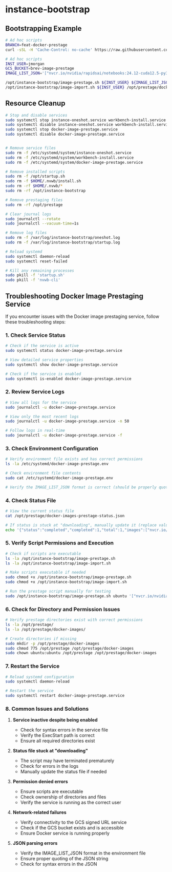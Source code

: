 # instance-bootstrap


## Bootstrapping Example

```bash
# Ad hoc scripts
BRANCH=feat-docker-prestage
curl -sSL -H 'Cache-Control: no-cache' https://raw.githubusercontent.com/project-gnr8/instance-bootstrap/refs/heads/${BRANCH}/oneshot.sh | bash -s -- ubuntu 535 "aws_timestream_access_key='test_key' aws_timestream_secret_key='test_secret' aws_timestream_database='test_db' aws_timestream_region='test_region' environmentID='test_envid'" '["nvcr.io/nvidia/rapidsai/notebooks:24.12-cuda12.5-py3.12"]' 'brev-image-prestage' ${BRANCH}

# Ad hoc scripts
INST_USER=jmorgan
GCS_BUCKET=brev-image-prestage
IMAGE_LIST_JSON='["nvcr.io/nvidia/rapidsai/notebooks:24.12-cuda12.5-py3.12"]'

/opt/instance-bootstrap/image-prestage.sh ${INST_USER} ${IMAGE_LIST_JSON} ${GCS_BUCKET}
/opt/instance-bootstrap/image-import.sh ${INST_USER} /opt/prestage/docker-images-prestage-status.json /opt/prestage/docker-images

```

## Resource Cleanup

```bash
# Stop and disable services
sudo systemctl stop instance-oneshot.service workbench-install.service
sudo systemctl disable instance-oneshot.service workbench-install.service
sudo systemctl stop docker-image-prestage.service
sudo systemctl disable docker-image-prestage.service


# Remove service files
sudo rm -f /etc/systemd/system/instance-oneshot.service
sudo rm -f /etc/systemd/system/workbench-install.service
sudo rm -f /etc/systemd/system/docker-image-prestage.service

# Remove installed scripts
sudo rm -f /opt/startup.sh
sudo rm -f $HOME/.nvwb/install.sh
sudo rm -rf $HOME/.nvwb/*
sudo rm -rf /opt/instance-bootstrap

# Remove prestaging files
sudo rm -rf /opt/prestage

# Clear journal logs
sudo journalctl --rotate
sudo journalctl --vacuum-time=1s

# Remove log files
sudo rm -f /var/log/instance-bootstrap/oneshot.log
sudo rm -f /var/log/instance-bootstrap/startup.log

# Reload systemd
sudo systemctl daemon-reload
sudo systemctl reset-failed

# Kill any remaining processes
sudo pkill -f 'startup.sh'
sudo pkill -f 'nvwb-cli'
```

## Troubleshooting Docker Image Prestaging Service

If you encounter issues with the Docker image prestaging service, follow these troubleshooting steps:

### 1. Check Service Status

```bash
# Check if the service is active
sudo systemctl status docker-image-prestage.service

# View detailed service properties
sudo systemctl show docker-image-prestage.service

# Check if the service is enabled
sudo systemctl is-enabled docker-image-prestage.service
```

### 2. Review Service Logs

```bash
# View all logs for the service
sudo journalctl -u docker-image-prestage.service

# View only the most recent logs
sudo journalctl -u docker-image-prestage.service -n 50

# Follow logs in real-time
sudo journalctl -u docker-image-prestage.service -f
```

### 3. Check Environment Configuration

```bash
# Verify environment file exists and has correct permissions
ls -la /etc/systemd/docker-image-prestage.env

# Check environment file contents
sudo cat /etc/systemd/docker-image-prestage.env

# Verify the IMAGE_LIST_JSON format is correct (should be properly quoted)
```

### 4. Check Status File

```bash
# View the current status file
cat /opt/prestage/docker-images-prestage-status.json

# If status is stuck at "downloading", manually update it (replace values as needed)
echo '{"status":"completed","completed":1,"total":1,"images":["nvcr.io/nvidia/rapidsai/notebooks:24.12-cuda12.5-py3.12"]}' | sudo tee /opt/prestage/docker-images-prestage-status.json
```

### 5. Verify Script Permissions and Execution

```bash
# Check if scripts are executable
ls -la /opt/instance-bootstrap/image-prestage.sh
ls -la /opt/instance-bootstrap/image-import.sh

# Make scripts executable if needed
sudo chmod +x /opt/instance-bootstrap/image-prestage.sh
sudo chmod +x /opt/instance-bootstrap/image-import.sh

# Run the prestage script manually for testing
sudo /opt/instance-bootstrap/image-prestage.sh ubuntu '["nvcr.io/nvidia/rapidsai/notebooks:24.12-cuda12.5-py3.12"]' brev-image-prestage
```

### 6. Check for Directory and Permission Issues

```bash
# Verify prestage directories exist with correct permissions
ls -la /opt/prestage/
ls -la /opt/prestage/docker-images/

# Create directories if missing
sudo mkdir -p /opt/prestage/docker-images
sudo chmod 775 /opt/prestage /opt/prestage/docker-images
sudo chown ubuntu:ubuntu /opt/prestage /opt/prestage/docker-images
```

### 7. Restart the Service

```bash
# Reload systemd configuration
sudo systemctl daemon-reload

# Restart the service
sudo systemctl restart docker-image-prestage.service
```

### 8. Common Issues and Solutions

1. **Service inactive despite being enabled**
   - Check for syntax errors in the service file
   - Verify the ExecStart path is correct
   - Ensure all required directories exist

2. **Status file stuck at "downloading"**
   - The script may have terminated prematurely
   - Check for errors in the logs
   - Manually update the status file if needed

3. **Permission denied errors**
   - Ensure scripts are executable
   - Check ownership of directories and files
   - Verify the service is running as the correct user

4. **Network-related failures**
   - Verify connectivity to the GCS signed URL service
   - Check if the GCS bucket exists and is accessible
   - Ensure Docker service is running properly

5. **JSON parsing errors**
   - Verify the IMAGE_LIST_JSON format in the environment file
   - Ensure proper quoting of the JSON string
   - Check for syntax errors in the JSON
